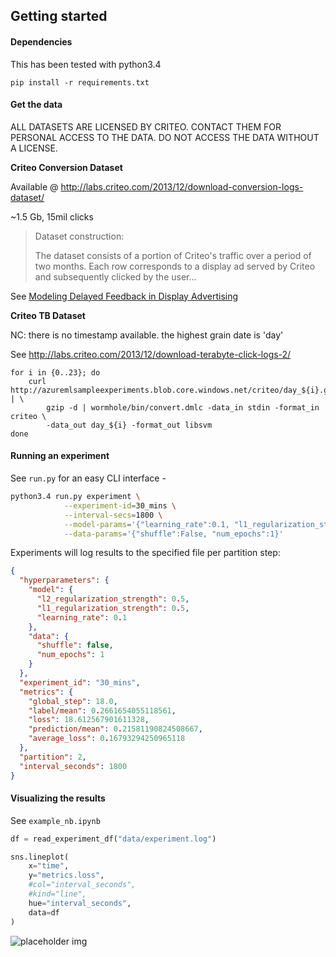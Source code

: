## Getting started

#### Dependencies

This has been tested with python3.4
```
pip install -r requirements.txt
```

#### Get the data


ALL DATASETS ARE LICENSED BY CRITEO. CONTACT THEM FOR PERSONAL ACCESS TO THE DATA.
DO NOT ACCESS THE DATA WITHOUT A LICENSE.

**Criteo Conversion Dataset**

Available @ http://labs.criteo.com/2013/12/download-conversion-logs-dataset/

~1.5 Gb, 15mil clicks

> Dataset construction:
> 
> The dataset consists of a portion of Criteo's traffic over a period of two months.
> Each row corresponds to a display ad served by Criteo and subsequently clicked by the user... 

See [Modeling Delayed Feedback in Display Advertising]()


**Criteo TB Dataset**

NC: there is no timestamp available. the highest grain date is 'day'

See http://labs.criteo.com/2013/12/download-terabyte-click-logs-2/

```
for i in {0..23}; do
    curl http://azuremlsampleexperiments.blob.core.windows.net/criteo/day_${i}.gz | \
        gzip -d | wormhole/bin/convert.dmlc -data_in stdin -format_in criteo \
        -data_out day_${i} -format_out libsvm
done
```

#### Running an experiment

See `run.py` for an easy CLI interface -

```bash
python3.4 run.py experiment \
            --experiment-id=30_mins \
            --interval-secs=1800 \
            --model-params='{"learning_rate":0.1, "l1_regularization_strength":0.5, "l2_regularization_strength":0.5}' \
            --data-params='{"shuffle":False, "num_epochs":1}'
```

Experiments will log results to the specified file per partition step:

```json
{
  "hyperparameters": {
    "model": {
      "l2_regularization_strength": 0.5,
      "l1_regularization_strength": 0.5,
      "learning_rate": 0.1
    },
    "data": {
      "shuffle": false,
      "num_epochs": 1
    }
  },
  "experiment_id": "30_mins",
  "metrics": {
    "global_step": 18.0,
    "label/mean": 0.2661654055118561,
    "loss": 18.612567901611328,
    "prediction/mean": 0.21581190824508667,
    "average_loss": 0.16793294250965118
  },
  "partition": 2,
  "interval_seconds": 1800
}
```


#### Visualizing the results

See `example_nb.ipynb`

```python
df = read_experiment_df("data/experiment.log")

sns.lineplot(
    x="time", 
    y="metrics.loss", 
    #col="interval_seconds", 
    #kind="line", 
    hue="interval_seconds", 
    data=df
)
```
![placeholder img](https://ibin.co/4Q74CosmMfkv.png)